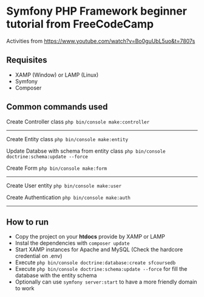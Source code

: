 # Symfony PHP Framework beginner tutorial from FreeCodeCamp

Activities from https://www.youtube.com/watch?v=Bo0guUbL5uo&t=7807s

## Requisites

- XAMP (Window) or LAMP (Linux)
- Symfony
- Composer

## Common commands used

Create Controller class
`` php bin/console make:controller ``

---

Create Entity class
`` php bin/console make:entity ``

Update Databse with schema from entity class
`` php bin/console doctrine:schema:update --force ``

Create Form
`` php bin/console make:form ``

----

Create User entity
`` php bin/console make:user ``

Create Authentication
`` php bin/console make:auth ``

----

## How to run

- Copy the project on your **htdocs** provide by XAMP or LAMP
- Instal the dependencies with ``composer update``
- Start XAMP instances for Apache and MySQL (Check the hardcore credential on .env)
- Execute ``php bin/console doctrine:database:create sfcoursedb`` 
- Execute ``php bin/console doctrine:schema:update --force`` for fill the database with the entity schema 
- Optionally can use ``symfony server:start`` to have a more friendly domain to work
